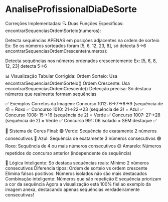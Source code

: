 # AnaliseProfissionalDiaDeSorte

Correções Implementadas:
🔍 Duas Funções Específicas:
encontrarSequenciasOrdemSorteio(numeros):

Detecta sequências APENAS em posições adjacentes na ordem de sorteio
Ex: Se os números sorteados foram [5, 6, 12, 23, 8], só detecta 5→6
encontrarSequenciasOrdemCrescente(numeros):

Detecta sequências nos números ordenados crescentemente
Ex: [5, 6, 8, 12, 23] detecta 5→6

📊 Visualização Tabular Corrigida:
Ordem Sorteio: Usa encontrarSequenciasOrdemSorteio()
Ordem Crescente: Usa encontrarSequenciasOrdemCrescente()
Detecção precisa: Só destaca números que realmente formam sequências

✅ Exemplos Corretos da Imagem:
Concurso 1012: 6→7→8→9 (sequência de 4) = Roxo ✅
Concurso 1010: 21→22→23 (sequência de 3) = Azul ✅
Concurso 1008: 15→16 (sequência de 2) = Verde ✅
Concurso 1007: 27→28 (sequência de 2) = Verde ✅
Concurso 991: 06 isolado = SEM destaque ✅

🎨 Sistema de Cores Final:
🟢 Verde: Sequência de exatamente 2 números consecutivos
🔵 Azul: Sequência de exatamente 3 números consecutivos
🟣 Roxo: Sequência de 4 ou mais números consecutivos
🟡 Amarelo: Números repetidos do concurso anterior (independente de sequência)

🔄 Lógica Inteligente:
Só destaca sequências reais: Mínimo 2 números consecutivos
Diferencia tipos: Ordem de sorteio vs ordem crescente
Elimina falsos positivos: Números isolados não são mais destacados
Combinação inteligente: Números que são repetição E sequência priorizam a cor da sequência
Agora a visualização está 100% fiel ao exemplo da imagem anexa, destacando apenas sequências verdadeiramente consecutivas!